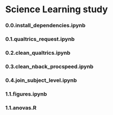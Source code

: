 # Science Learning study

### 0.0.install_dependencies.ipynb

### 0.1.qualtrics_request.ipynb

### 0.2.clean_qualtrics.ipynb

### 0.3.clean_nback_procspeed.ipynb

### 0.4.join_subject_level.ipynb

### 1.1.figures.ipynb

### 1.1.anovas.R
